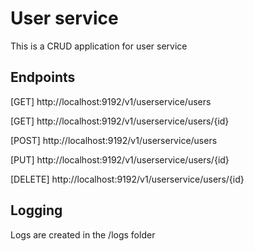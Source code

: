 # User service
This is a CRUD application for user service

## Endpoints
[GET] http://localhost:9192/v1/userservice/users

[GET] http://localhost:9192/v1/userservice/users/{id}

[POST] http://localhost:9192/v1/userservice/users

[PUT] http://localhost:9192/v1/userservice/users/{id}

[DELETE] http://localhost:9192/v1/userservice/users/{id}

## Logging
Logs are created in the /logs folder